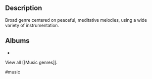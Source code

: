 ## Description
Broad genre centered on peaceful, meditative melodies, using a wide variety of instrumentation. 
## Albums
- 

View all [[Music genres]].

#music